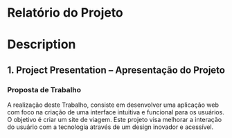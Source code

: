 # Relatório do Projeto

# Description

## 1. Project Presentation – Apresentação do Projeto

### Proposta de Trabalho

A realização deste Trabalho, consiste em desenvolver uma aplicação web com foco na criação de uma interface intuitiva e funcional para os usuários. O objetivo é criar um site de viagem. Este projeto visa melhorar a interação do usuário com a tecnologia através de um design inovador e acessível.